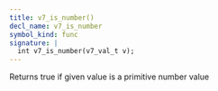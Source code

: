 ```yaml
---
title: v7_is_number()
decl_name: v7_is_number
symbol_kind: func
signature: |
  int v7_is_number(v7_val_t v);
---
```


Returns true if given value is a primitive number value 

